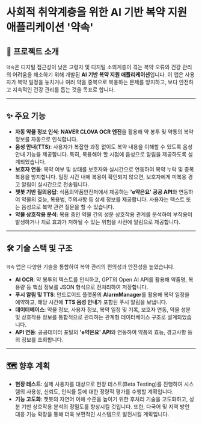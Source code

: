 
# 사회적 취약계층을 위한 AI 기반 복약 지원 애플리케이션 '약속'

## 🌟 프로젝트 소개

`약속`은 디지털 접근성이 낮은 고령자 및 디지털 소외계층이 겪는 복약 오류와 건강 관리의 어려움을 해소하기 위해 개발된 **AI 기반 복약 지원 애플리케이션**입니다. 이 앱은 사용자가 복약 일정을 놓치거나 여러 약을 중복으로 복용하는 문제를 방지하고, 보다 안전하고 지속적인 건강 관리를 돕는 것을 목표로 합니다.

---

## ✨ 주요 기능

* **자동 약물 정보 인식**: **NAVER CLOVA OCR 엔진**을 활용해 약 봉투 및 약통의 복약 정보를 자동으로 인식합니다.
* **음성 안내(TTS)**: 사용자가 복잡한 과정 없이도 복약 내용을 이해할 수 있도록 음성 안내 기능을 제공합니다. 특히, 복용해야 할 시점에 음성으로 알림을 제공하도록 설계되었습니다.
* **보호자 연동**: 복약 여부 및 상태를 보호자와 실시간으로 연동하여 복약 누락 및 중복 복용을 방지합니다. 일정 시간 내에 복용이 확인되지 않으면, 보호자에게 미복용 경고 알림이 실시간으로 전송됩니다.
* **챗봇 기반 질의응답**: 식품의약품안전처에서 제공하는 **'e약은요' 공공 API**와 연동하여 약물의 효능, 복용법, 주의사항 등 상세 정보를 제공합니다. 사용자는 텍스트 또는 음성으로 복약 관련 질문을 할 수 있습니다.
* **약물 상호작용 분석**: 복용 중인 약물 간의 성분 상호작용 관계를 분석하여 부작용이 발생하거나 치료 효과가 저하될 수 있는 위험을 사전에 알림으로 제공합니다.

---

## 🛠️ 기술 스택 및 구조

`약속` 앱은 다양한 기술을 통합하여 복약 관리의 편의성과 안전성을 높였습니다.

* **AI OCR**: 약 봉투의 텍스트를 인식하고, GPT의 Open AI API를 활용해 약품명, 복용량 등 핵심 정보를 JSON 형식으로 전처리하여 저장합니다.
* **푸시 알림 및 TTS**: 안드로이드 플랫폼의 **AlarmManager**를 활용해 복약 일정을 예약하고, 해당 시간에 **TTS 음성 안내**가 포함된 푸시 알림을 보냅니다.
* **데이터베이스**: 약물 정보, 사용자 정보, 복약 일정 및 기록, 보호자 연동, 약물 성분 및 상호작용 정보를 통합적으로 관리하는 관계형 데이터베이스 구조로 설계되었습니다.
* **API 연동**: 공공데이터 포털의 **'e약은요' API**와 연동하여 약품의 효능, 경고사항 등의 정보를 조회합니다.

---

## 🗺️ 향후 계획

* **현장 테스트**: 실제 사용자를 대상으로 현장 테스트(Beta Testing)를 진행하여 시스템의 사용성, 신뢰도, 인식률 등에 대한 정량적 평가를 수행할 계획입니다.
* **기능 고도화**: 챗봇의 자연어 이해 수준을 높이기 위한 후처리 기술을 고도화하고, 성분 기반 상호작용 분석의 정밀도를 향상시킬 것입니다. 또한, 다국어 및 지역 방언 대응 기능 확장을 통해 더욱 보편적인 시스템으로 발전시킬 계획입니다.
